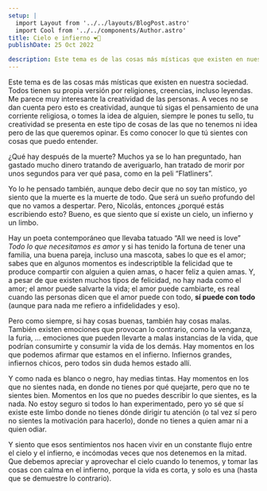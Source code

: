 ```yaml
---
setup: |
  import Layout from '../../layouts/BlogPost.astro'
  import Cool from '../../components/Author.astro'
title: Cielo e infierno ❤️‍🔥
publishDate: 25 Oct 2022

description: Este tema es de las cosas más místicas que existen en nuestra sociedad. Todos tienen su propia versión por religiones, creencias, incluso leyendas. Me parece muy interesante la creatividad de las personas...
---
```


Este tema es de las cosas más místicas que existen en nuestra sociedad. Todos tienen su propia versión por religiones, creencias, incluso leyendas. Me parece muy interesante la creatividad de las personas. A veces no se dan cuenta pero esto es creatividad, aunque tú sigas el pensamiento de una corriente religiosa, o tomes la idea de alguien, siempre le pones tu sello, tu creatividad se presenta en este tipo de cosas de las que no tenemos ni idea pero de las que queremos opinar. Es como conocer lo que tú sientes con cosas que puedo entender. 

¿Qué hay después de la muerte? Muchos ya se lo han preguntado, han gastado mucho dinero tratando de averiguarlo, han tratado de morir por unos segundos para ver qué pasa, como en la peli “Flatliners”.

Yo lo he pensado también, aunque debo decir que no soy tan místico, yo siento que la muerte es la muerte de todo. Que será un sueño profundo del que no vamos a despertar. Pero, Nicolás, entonces ¿porqué estás escribiendo esto? Bueno, es que siento que sí existe un cielo, un infierno y un limbo. 

Hay un poeta contemporáneo que llevaba tatuado “All we need is love” *Todo lo que necesitamos es amor* y si has tenido la fortuna de tener una familia, una buena pareja, incluso una mascota, sabes lo que es el amor; sabes que en algunos momentos es indescriptible la felicidad que te produce compartir con alguien a quien amas, o hacer feliz a quien amas. Y, a pesar de que existen muchos tipos de felicidad, no hay nada como el amor; el amor puede salvarte la vida; el amor puede cambiarte, es real cuando las personas dicen que el amor puede con todo, **sí puede con todo** (aunque para nada me refiero a infidelidades y eso).

Pero como siempre, si hay cosas buenas, también hay cosas malas. También existen emociones que provocan lo contrario, como la venganza, la furia, … emociones que pueden llevarte a malas instancias de la vida, que podrían consumirte y consumir la vida de los demás.  Hay momentos en los que podemos afirmar que estamos en el infierno. Infiernos grandes, infiernos chicos, pero todos sin duda hemos estado allí. 

Y como nada es blanco o negro, hay medias tintas. Hay momentos en los que no sientes nada, en donde no tienes por qué quejarte, pero que no te sientes bien. Momentos en los que no puedes describir lo que sientes, es la nada. No estoy seguro si todos lo han experimentado, pero yo sé que sí existe este limbo donde no tienes dónde dirigir tu atención (o tal vez sí pero no sientes la motivación para hacerlo), donde no tienes a quien amar ni a quien odiar.

Y siento que esos sentimientos nos hacen vivir en un constante flujo entre el cielo y el infierno, e incómodas veces que nos detenemos en la mitad. Que debemos apreciar y aprovechar el cielo cuando lo tenemos, y tomar las cosas con calma en el infierno, porque la vida es corta, y solo es una (hasta que se demuestre lo contrario).